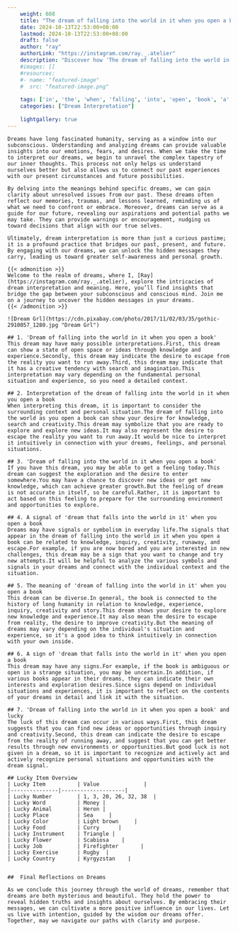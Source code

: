 ```yaml
---
    weight: 608
    title: "The dream of falling into the world in it when you open a book"  # Assuming 'title' column exists
    date: 2024-10-13T22:53:00+08:00
    lastmod: 2024-10-13T22:53:00+08:00
    draft: false
    author: "ray"
    authorLink: "https://instagram.com/ray._.atelier"
    description: "Discover how 'The dream of falling into the world in it when you open a book' can interpret your future and uncover its significant meanings in your life."
    #images: []
    #resources:
    #- name: "featured-image"
    #  src: "featured-image.png"
    
    tags: ['in', 'the', 'when', 'falling', 'into', 'open', 'book', 'a', 'dream', 'The', 'world', 'it', 'of', 'you']
    categories: ["Dream Interpretation"]
    
    lightgallery: true
---
```

    
    Dreams have long fascinated humanity, serving as a window into our subconscious. Understanding and analyzing dreams can provide valuable insights into our emotions, fears, and desires. When we take the time to interpret our dreams, we begin to unravel the complex tapestry of our inner thoughts. This process not only helps us understand ourselves better but also allows us to connect our past experiences with our present circumstances and future possibilities.
    
    By delving into the meanings behind specific dreams, we can gain clarity about unresolved issues from our past. These dreams often reflect our memories, traumas, and lessons learned, reminding us of what we need to confront or embrace. Moreover, dreams can serve as a guide for our future, revealing our aspirations and potential paths we may take. They can provide warnings or encouragement, nudging us toward decisions that align with our true selves.
    
    Ultimately, dream interpretation is more than just a curious pastime; it is a profound practice that bridges our past, present, and future. By engaging with our dreams, we can unlock the hidden messages they carry, leading us toward greater self-awareness and personal growth.
    
    {{< admonition >}}
    Welcome to the realm of dreams, where I, [Ray](https://instagram.com/ray._.atelier), explore the intricacies of dream interpretation and meaning. Here, you’ll find insights that bridge the gap between your subconscious and conscious mind. Join me on a journey to uncover the hidden messages in your dreams.
    {{< /admonition >}}
    
    ![Dream Grl](https://cdn.pixabay.com/photo/2017/11/02/03/35/gothic-2910057_1280.jpg "Dream Grl")
    
    ## 1. 'Dream of falling into the world in it when you open a book'
    This dream may have many possible interpretations.First, this dream can show a state of open space or ideas through knowledge and experience.Secondly, this dream may indicate the desire to escape from the reality you want to run away.Third, this dream may indicate that it has a creative tendency with search and imagination.This interpretation may vary depending on the fundamental personal situation and experience, so you need a detailed context.
    
    ## 2. Interpretation of the dream of falling into the world in it when you open a book
    When interpreting this dream, it is important to consider the surrounding context and personal situation.The dream of falling into the world as you open a book can show your desire for knowledge, search and creativity.This dream may symbolize that you are ready to explore and explore new ideas.It may also represent the desire to escape the reality you want to run away.It would be nice to interpret it intuitively in connection with your dreams, feelings, and personal situations.
    
    ## 3. 'Dream of falling into the world in it when you open a book'
    If you have this dream, you may be able to get a feeling today.This dream can suggest the exploration and the desire to enter somewhere.You may have a chance to discover new ideas or get new knowledge, which can achieve greater growth.But the feeling of dream is not accurate in itself, so be careful.Rather, it is important to act based on this feeling to prepare for the surrounding environment and opportunities to explore.
    
    ## 4. A signal of 'dream that falls into the world in it' when you open a book
    Dreams may have signals or symbolism in everyday life.The signals that appear in the dream of falling into the world in it when you open a book can be related to knowledge, inquiry, creativity, runaway, and escape.For example, if you are now bored and you are interested in new challenges, this dream may be a sign that you want to change and try new attempts.It will be helpful to analyze the various symbols and signals in your dreams and connect with the individual context and the situation.
    
    ## 5. The meaning of 'dream of falling into the world in it' when you open a book
    This dream can be diverse.In general, the book is connected to the history of long humanity in relation to knowledge, experience, inquiry, creativity and story.This dream shows your desire to explore new knowledge and experience.It may also mean the desire to escape from reality, the desire to improve creativity.But the meaning of dreams may vary depending on the individual's situation and experience, so it's a good idea to think intuitively in connection with your own inside.
    
    ## 6. A sign of 'dream that falls into the world in it' when you open a book
    This dream may have any signs.For example, if the book is ambiguous or open in a strange situation, you may be uncertain.In addition, if various books appear in their dreams, they can indicate their own interests and exploration desires.Since signs depend on individual situations and experiences, it is important to reflect on the contents of your dreams in detail and link it with the situation.
    
    ## 7. 'Dream of falling into the world in it when you open a book' and lucky
    The luck of this dream can occur in various ways.First, this dream suggests that you can find new ideas or opportunities through inquiry and creativity.Second, this dream can indicate the desire to escape from the reality of running away, and suggest that you can get better results through new environments or opportunities.But good luck is not given in a dream, so it is important to recognize and actively act and actively recognize personal situations and opportunities with the dream signal.
    
    ## Lucky Item Overview
    | Lucky Item          | Value              |
    |---------------|--------------------|
    | Lucky Number        | 1, 3, 20, 26, 32, 38  |
    | Lucky Word          | Money |
    | Lucky Animal        | Heron |
    | Lucky Place         | Sea     |
    | Lucky Color         | Light brown     |
    | Lucky Food          | Curry      |
    | Lucky Instrument    | Triangle |
    | Lucky Flower        | Scabiosa    |
    | Lucky Job           | Firefighter       |
    | Lucky Exercise      | Rugby  |
    | Lucky Country       | Kyrgyzstan    |
    
    
    ##  Final Reflections on Dreams
    
    As we conclude this journey through the world of dreams, remember that dreams are both mysterious and beautiful. They hold the power to reveal hidden truths and insights about ourselves. By embracing their messages, we can cultivate a more positive influence in our lives. Let us live with intention, guided by the wisdom our dreams offer. Together, may we navigate our paths with clarity and purpose.
    